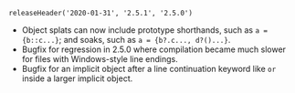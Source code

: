 ```
releaseHeader('2020-01-31', '2.5.1', '2.5.0')
```

*   Object splats can now include prototype shorthands, such as `a = {b::c...}`; and soaks, such as `a = {b?.c..., d?()...}`.
*   Bugfix for regression in 2.5.0 where compilation became much slower for files with Windows-style line endings.
*   Bugfix for an implicit object after a line continuation keyword like `or` inside a larger implicit object.
